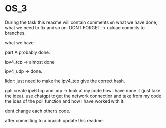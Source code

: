 # OS_3
During the task this readme will contain comments on what we have done, what we need to fix and so on.
DONT FORGET -> upload commits to branches.

what we have:

part A probably done.

ipv4_tcp -> almost done.

ipv4_udp -> done.


lidor: just need to make the ipv4_tcp give the correct hash.

gal: create ipv6 tcp and udp -> look at my code how i have done it (just take the idea).
     use chatgpt to get the network connection and take from my code the idea of the poll function and how i have worked with it.


dont change each other's code.


after commiting to a branch update this readme.
